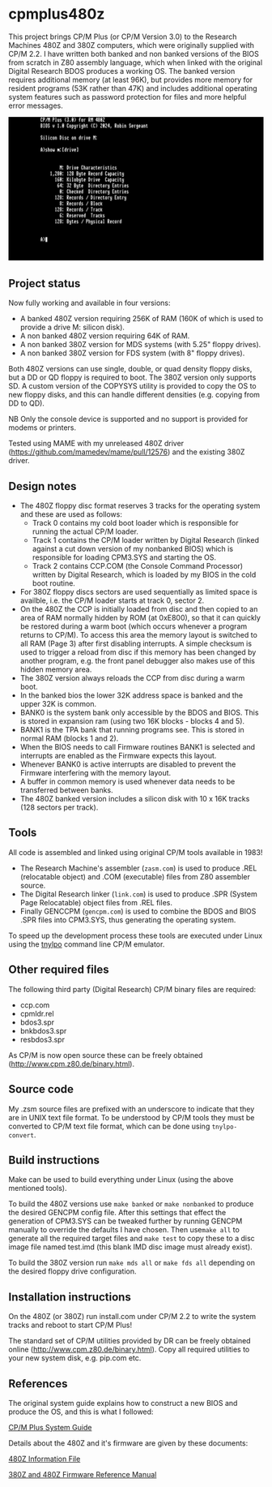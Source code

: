 # cpmplus480z

This project brings CP/M Plus (or CP/M Version 3.0) to the Research Machines 480Z and 380Z computers, which were originally supplied with CP/M 2.2.  I have written both banked and non banked versions of the BIOS from scratch in Z80 assembly language, which when linked with the original Digital Research BDOS produces a working OS.  The banked version requires additional memory (at least 96K), but provides more memory for resident programs (53K rather than 47K) and includes additional operating system features such as password protection for files and more helpful error messages.

![Alt text](/.screenshots/sign_on.png?raw=true)

## Project status

Now fully working and available in four versions:
- A banked 480Z version requiring 256K of RAM (160K of which is used to provide a drive M: silicon disk).
- A non banked 480Z version requiring 64K of RAM.
- A non banked 380Z version for MDS systems (with 5.25" floppy drives).
- A non banked 380Z version for FDS system (with 8" floppy drives).

Both 480Z versions can use single, double, or quad density floppy disks, but a DD or QD floppy is required to boot.  The 380Z version only supports SD.  A custom version of the COPYSYS utility is provided to copy the OS to new floppy disks, and this can handle different densities (e.g. copying from DD to QD).

NB Only the console device is supported and no support is provided for modems or printers.

Tested using MAME with my unreleased 480Z driver (https://github.com/mamedev/mame/pull/12576) and the existing 380Z driver.

## Design notes

- The 480Z floppy disc format reserves 3 tracks for the operating system and these are used as follows:
  - Track 0 contains my cold boot loader which is responsible for running the actual CP/M loader.
  - Track 1 contains the CP/M loader written by Digital Research (linked against a cut down version of my nonbanked BIOS) which is responsible for loading CPM3.SYS and starting the OS.
  - Track 2 contains CCP.COM (the Console Command Processor) written by Digital Research, which is loaded by my BIOS in the cold boot routine.
- For 380Z floppy discs sectors are used sequentially as limited space is availble, i.e. the CP/M loader starts at track 0, sector 2.
- On the 480Z the CCP is initially loaded from disc and then copied to an area of RAM normally hidden by ROM (at 0xE800), so that it can quickly be restored during a warm boot (which occurs whenever a program returns to CP/M).  To access this area the memory layout is switched to all RAM (Page 3) after first disabling interrupts.  A simple checksum is used to trigger a reload from disc if this memory has been changed by another program, e.g. the front panel debugger also makes use of this hidden memory area.
- The 380Z version always reloads the CCP from disc during a warm boot.
- In the banked bios the lower 32K address space is banked and the upper 32K is common.
- BANK0 is the system bank only accessible by the BDOS and BIOS.  This is stored in expansion ram (using two 16K blocks - blocks 4 and 5).
- BANK1 is the TPA bank that running programs see.  This is stored in normal RAM (blocks 1 and 2).
- When the BIOS needs to call Firmware routines BANK1 is selected and interrupts are enabled as the Firmware expects this layout.
- Whenever BANK0 is active interrupts are disabled to prevent the Firmware interfering with the memory layout.
- A buffer in common memory is used whenever data needs to be transferred between banks.
- The 480Z banked version includes a silicon disk with 10 x 16K tracks (128 sectors per track).

## Tools

All code is assembled and linked using original CP/M tools available in 1983!

- The Research Machine's assembler (`zasm.com`) is used to produce .REL (relocatable object) and .COM (executable) files from Z80 assembler source.
- The Digital Research linker (`link.com`) is used to produce .SPR (System Page Relocatable) object files from .REL files.
- Finally GENCCPM (`gencpm.com`) is used to combine the BDOS and BIOS .SPR files into CPM3.SYS, thus generating the operating system.

To speed up the development process these tools are executed under Linux using the [tnylpo](https://gitlab.com/gbrein/tnylpo) command line CP/M emulator.

## Other required files

The following third party (Digital Research) CP/M binary files are required:

- ccp.com
- cpmldr.rel
- bdos3.spr
- bnkbdos3.spr
- resbdos3.spr

As CP/M is now open source these can be freely obtained (http://www.cpm.z80.de/binary.html).

## Source code

My .zsm source files are prefixed with an underscore to indicate that they are in UNIX text file format.  To be understood by CP/M tools they must be converted to CP/M text file format, which can be done using `tnylpo-convert`.

## Build instructions

Make can be used to build everything under Linux (using the above mentioned tools).

To build the 480Z versions use `make banked` or `make nonbanked` to produce the desired GENCPM config file.  After this settings that effect the generation of CPM3.SYS can be tweaked further by running GENCPM manually to override the defaults I have chosen.  Then use`make all` to generate all the required target files and `make test` to copy these to a disc image file named test.imd (this blank IMD disc image must already exist).

To build the 380Z version run `make mds all` or `make fds all` depending on the desired floppy drive configuration.

## Installation instructions

On the 480Z (or 380Z) run install.com under CP/M 2.2 to write the system tracks and reboot to start CP/M Plus!

The standard set of CP/M utilities provided by DR can be freely obtained online (http://www.cpm.z80.de/binary.html).  Copy all required utilities to your new system disk, e.g. pip.com etc.

## References

The original system guide explains how to construct a new BIOS and produce the OS, and this is what I followed:

[CP/M Plus System Guide](http://www.cpm.z80.de/manuals/cpm3-sys.pdf)

Details about the 480Z and it's firmware are given by these documents:

[480Z Information File](https://vt100.net/rm/docs/pn10939.pdf)

[380Z and 480Z Firmware Reference Manual](https://vt100.net/rm/docs/pn10971.pdf)
